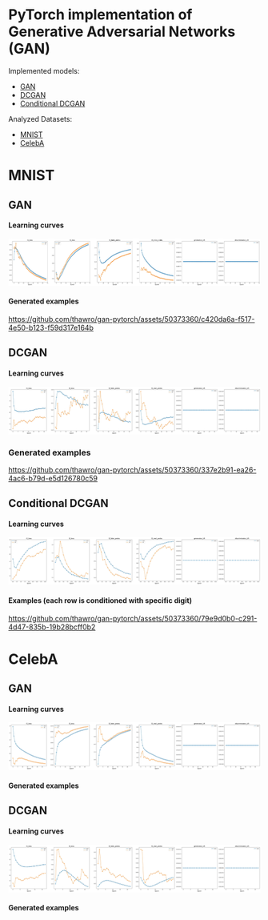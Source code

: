 # PyTorch implementation of Generative Adversarial Networks (GAN) 
Implemented models:
* [GAN](https://arxiv.org/abs/1406.2661)
* [DCGAN](https://arxiv.org/abs/1511.06434)
* [Conditional DCGAN](https://arxiv.org/abs/1411.1784)

Analyzed Datasets:
* [MNIST](http://yann.lecun.com/exdb/mnist/)
* [CelebA](http://mmlab.ie.cuhk.edu.hk/projects/CelebA.html)

# MNIST

## GAN

#### Learning curves
![gan_metrics](./plots/MNIST/gan/metrics.jpg)

#### Generated examples
https://github.com/thawro/gan-pytorch/assets/50373360/c420da6a-f517-4e50-b123-f59d317e164b


## DCGAN

#### Learning curves
![dcgan_metrics](./plots/MNIST/dcgan/metrics.jpg)

### Generated examples
https://github.com/thawro/gan-pytorch/assets/50373360/337e2b91-ea26-4ac6-b79d-e5d126780c59


## Conditional DCGAN

#### Learning curves
![conditional_dcgan_metrics](./plots/MNIST/conditional_dcgan/metrics.jpg)

#### Examples (each row is conditioned with specific digit)
https://github.com/thawro/gan-pytorch/assets/50373360/79e9d0b0-c291-4d47-835b-19b28bcff0b2


# CelebA

## GAN

#### Learning curves
![gan_metrics](./plots/CelebA/gan/metrics.jpg)

#### Generated examples


## DCGAN

#### Learning curves
![gan_metrics](./plots/CelebA/dcgan/metrics.jpg)

#### Generated examples
